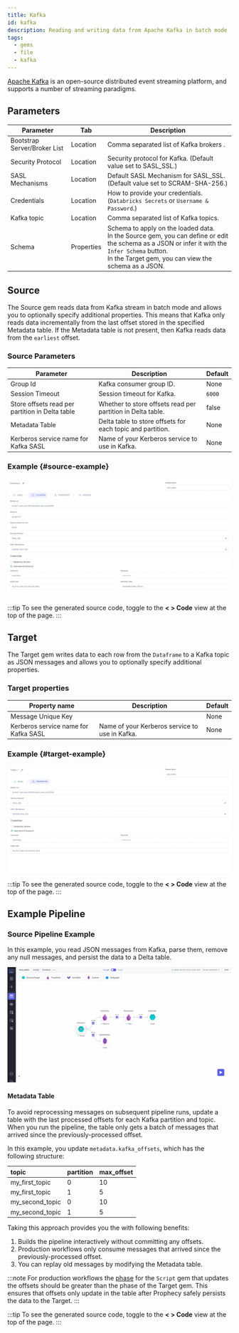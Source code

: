 ```yaml
---
title: Kafka
id: kafka
description: Reading and writing data from Apache Kafka in batch mode
tags:
  - gems
  - file
  - kafka
---
```


[Apache Kafka](https://kafka.apache.org/) is an open-source distributed event streaming platform, and supports a number of streaming paradigms.

## Parameters

| Parameter                    | Tab        | Description                                                                                                                                                                                                   |
| ---------------------------- | ---------- | ------------------------------------------------------------------------------------------------------------------------------------------------------------------------------------------------------------- |
| Bootstrap Server/Broker List | Location   | Comma separated list of Kafka brokers .                                                                                                                                                                       |
| Security Protocol            | Location   | Security protocol for Kafka. (Default value set to SASL_SSL.)                                                                                                                                                 |
| SASL Mechanisms              | Location   | Default SASL Mechanism for SASL_SSL. (Default value set to SCRAM-SHA-256.)                                                                                                                                    |
| Credentials                  | Location   | How to provide your credentials. (`Databricks Secrets` or `Username & Password`.)                                                                                                                             |
| Kafka topic                  | Location   | Comma separated list of Kafka topics.                                                                                                                                                                         |
| Schema                       | Properties | Schema to apply on the loaded data. <br/>In the Source gem, you can define or edit the schema as a JSON or infer it with the `Infer Schema` button.<br/>In the Target gem, you can view the schema as a JSON. |

## Source

The Source gem reads data from Kafka stream in batch mode and allows you to optionally specify additional properties. This means that Kafka only reads data incrementally from the last offset stored in the specified Metadata table. If the Metadata table is not present, then Kafka reads data from the `earliest` offset.

### Source Parameters

| Parameter                                       | Description                                                 | Default |
| ----------------------------------------------- | ----------------------------------------------------------- | ------- |
| Group Id                                        | Kafka consumer group ID.                                    | None    |
| Session Timeout                                 | Session timeout for Kafka.                                  | `6000`  |
| Store offsets read per partition in Delta table | Whether to store offsets read per partition in Delta table. | false   |
| Metadata Table                                  | Delta table to store offsets for each topic and partition.  | None    |
| Kerberos service name for Kafka SASL            | Name of your Kerberos service to use in Kafka.              | None    |

### Example {#source-example}

![Example usage of Filter](./img/kafka_source_eg_1.png)

:::tip
To see the generated source code, toggle to the **< > Code** view at the top of the page.
:::

## Target

The Target gem writes data to each row from the `Dataframe` to a Kafka topic as JSON messages and allows you to optionally specify additional properties.

### Target properties

| Property name                        | Description                                    | Default |
| ------------------------------------ | ---------------------------------------------- | ------- |
| Message Unique Key                   |                                                | None    |
| Kerberos service name for Kafka SASL | Name of your Kerberos service to use in Kafka. | None    |

### Example {#target-example}

![Example usage of Filter](./img/kafka_target_eg_1.png)

:::tip
To see the generated source code, toggle to the **< > Code** view at the top of the page.
:::

## Example Pipeline

### Source Pipeline Example

In this example, you read JSON messages from Kafka, parse them, remove any null messages, and persist the data to a Delta table.

![Example usage of Filter](./img/kafka_pipeline_eg.gif)

#### Metadata Table

To avoid reprocessing messages on subsequent pipeline runs, update a table with the last processed offsets for each Kafka partition and topic. When you run the pipeline, the table only gets a batch of messages that arrived since the previously-processed offset.

In this example, you update `metadata.kafka_offsets`, which has the following structure:

| topic           | partition | max_offset |
| :-------------- | :-------- | :--------- |
| my_first_topic  | 0         | 10         |
| my_first_topic  | 1         | 5          |
| my_second_topic | 0         | 10         |
| my_second_topic | 1         | 5          |

Taking this approach provides you the with following benefits:

1. Builds the pipeline interactively without committing any offsets.
2. Production workflows only consume messages that arrived since the previously-processed offset.
3. You can replay old messages by modifying the Metadata table.

:::note
For production workflows the [phase](../../../../concepts/project/gems.md#gem-phase) for the `Script` gem that updates the offsets should be greater than the phase of the Target gem. This ensures that offsets only update in the table after Prophecy safely persists the data to the Target.
:::

:::tip
To see the generated source code, toggle to the **< > Code** view at the top of the page.
:::
